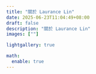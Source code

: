 ```yaml
---
title: "關於 Laurance Lin"
date: 2025-06-23T11:04:49+08:00
draft: false
description: "關於 Laurance Lin"
images: [""]

lightgallery: true

math:
  enable: true
---
```


